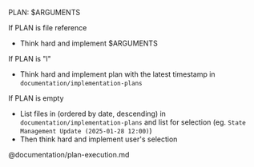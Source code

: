 PLAN: $ARGUMENTS

If PLAN is file reference
- Think hard and implement $ARGUMENTS

If PLAN is "l"
- Think hard and implement plan with the latest timestamp in `documentation/implementation-plans`

If PLAN is empty
- List files in (ordered by date, descending) in `documentation/implementation-plans` and list for selection (eg. `State Management Update (2025-01-28 12:00)`)
- Then think hard and implement user's selection

@documentation/plan-execution.md